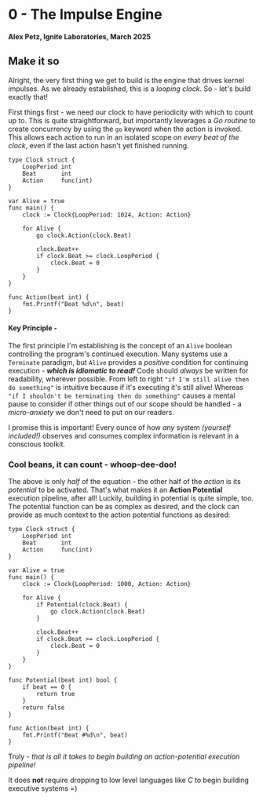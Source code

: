 # 0 - The Impulse Engine
#### Alex Petz, Ignite Laboratories, March 2025

## Make it so

Alright, the very first thing we get to build is the engine that drives kernel impulses.  As we already
established, this is a _looping clock_.  So - let's build exactly that!

First things first - we need our clock to have periodicity with which to count up to.  This is quite straightforward,
but importantly leverages a _Go routine_ to create concurrency by using the `go` keyword when the action is invoked.
This allows each action to run in an isolated scope _on every beat of the clock_, even if the last action hasn't 
yet finished running.

    type Clock struct {
        LoopPeriod int
        Beat       int
        Action     func(int)
    }
    
    var Alive = true
    func main() {
        clock := Clock{LoopPeriod: 1024, Action: Action}
        
        for Alive {
            go clock.Action(clock.Beat)

            clock.Beat++
            if clock.Beat >= clock.LoopPeriod {
                clock.Beat = 0
            }
        }
    }
    
    func Action(beat int) {
        fmt.Printf("Beat %d\n", beat)
    }

#### Key Principle -
The first principle I'm establishing is the concept of an `Alive` boolean controlling the program's continued
execution.  Many systems use a `Terminate` paradigm, but `Alive` provides a _positive_ condition for continuing 
execution - **_which is idiomatic to read!_**  Code should _always_ be written for readability, wherever 
possible.  From left to right `"if I'm still alive then do something"` is intuitive because if it's executing
it's still alive!  Whereas `"if I shouldn't be terminating then do something"` causes a mental pause to consider
if other things out of our scope should be handled - a _micro-anxiety_ we don't need to put on our readers.

I promise this is important!  Every ounce of how _any_ system _(yourself included!)_ observes and consumes complex
information is relevant in a conscious toolkit.

### Cool beans, it can count - whoop-dee-doo!

The above is only _half_ of the equation - the other half of the _action_ is its _potential_ to be activated.
That's what makes it an **Action Potential** execution pipeline, after all!  Luckily, building in potential
is quite simple, too.  The potential function can be as complex as desired, and the clock can provide as much
context to the action potential functions as desired:

    type Clock struct {
        LoopPeriod int
        Beat       int
        Action     func(int)
    }
    
    var Alive = true
    func main() {
        clock := Clock{LoopPeriod: 1000, Action: Action}
    
        for Alive {
            if Potential(clock.Beat) {
                go clock.Action(clock.Beat)
            }
    
            clock.Beat++
            if clock.Beat >= clock.LoopPeriod {
                clock.Beat = 0
            }
        }
    }
    
    func Potential(beat int) bool {
        if beat == 0 {
            return true
        }
        return false
    }
    
    func Action(beat int) {
        fmt.Printf("Beat #%d\n", beat)
    }

Truly - _that is all it takes to begin building an action-potential execution pipeline!_

It does **not** require dropping to low level languages like _C_ to begin building executive systems =)
